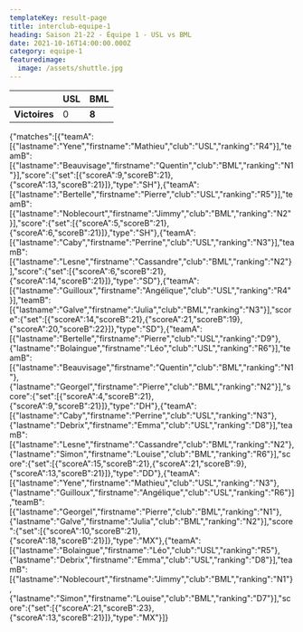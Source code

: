 ```yaml
---
templateKey: result-page
title: interclub-equipe-1
heading: Saison 21-22 - Équipe 1 - USL vs BML
date: 2021-10-16T14:00:00.000Z
category: equipe-1
featuredimage:
  image: /assets/shuttle.jpg
---
```

|               | USL   | BML |
| ------------- | ----- | --- |
| **Victoires** | 0 | **8**   |

<scoreboard>{"matches":[{"teamA":[{"lastname":"Yene","firstname":"Mathieu","club":"USL","ranking":"R4"}],"teamB":[{"lastname":"Beauvisage","firstname":"Quentin","club":"BML","ranking":"N1"}],"score":{"set":[{"scoreA":9,"scoreB":21},{"scoreA":13,"scoreB":21}]},"type":"SH"},{"teamA":[{"lastname":"Bertelle","firstname":"Pierre","club":"USL","ranking":"R5"}],"teamB":[{"lastname":"Noblecourt","firstname":"Jimmy","club":"BML","ranking":"N2"}],"score":{"set":[{"scoreA":5,"scoreB":21},{"scoreA":6,"scoreB":21}]},"type":"SH"},{"teamA":[{"lastname":"Caby","firstname":"Perrine","club":"USL","ranking":"N3"}],"teamB":[{"lastname":"Lesne","firstname":"Cassandre","club":"BML","ranking":"N2"}],"score":{"set":[{"scoreA":6,"scoreB":21},{"scoreA":14,"scoreB":21}]},"type":"SD"},{"teamA":[{"lastname":"Guilloux","firstname":"Angélique","club":"USL","ranking":"R4"}],"teamB":[{"lastname":"Galve","firstname":"Julia","club":"BML","ranking":"N3"}],"score":{"set":[{"scoreA":14,"scoreB":21},{"scoreA":21,"scoreB":19},{"scoreA":20,"scoreB":22}]},"type":"SD"},{"teamA":[{"lastname":"Bertelle","firstname":"Pierre","club":"USL","ranking":"D9"},{"lastname":"Bolaingue","firstname":"Léo","club":"USL","ranking":"R6"}],"teamB":[{"lastname":"Beauvisage","firstname":"Quentin","club":"BML","ranking":"N1"},{"lastname":"Georgel","firstname":"Pierre","club":"BML","ranking":"N2"}],"score":{"set":[{"scoreA":4,"scoreB":21},{"scoreA":9,"scoreB":21}]},"type":"DH"},{"teamA":[{"lastname":"Caby","firstname":"Perrine","club":"USL","ranking":"N3"},{"lastname":"Debrix","firstname":"Emma","club":"USL","ranking":"D8"}],"teamB":[{"lastname":"Lesne","firstname":"Cassandre","club":"BML","ranking":"N2"},{"lastname":"Simon","firstname":"Louise","club":"BML","ranking":"R6"}],"score":{"set":[{"scoreA":15,"scoreB":21},{"scoreA":21,"scoreB":9},{"scoreA":13,"scoreB":21}]},"type":"DD"},{"teamA":[{"lastname":"Yene","firstname":"Mathieu","club":"USL","ranking":"N3"},{"lastname":"Guilloux","firstname":"Angélique","club":"USL","ranking":"R6"}],"teamB":[{"lastname":"Georgel","firstname":"Pierre","club":"BML","ranking":"N1"},{"lastname":"Galve","firstname":"Julia","club":"BML","ranking":"N2"}],"score":{"set":[{"scoreA":10,"scoreB":21},{"scoreA":18,"scoreB":21}]},"type":"MX"},{"teamA":[{"lastname":"Bolaingue","firstname":"Léo","club":"USL","ranking":"R5"},{"lastname":"Debrix","firstname":"Emma","club":"USL","ranking":"D8"}],"teamB":[{"lastname":"Noblecourt","firstname":"Jimmy","club":"BML","ranking":"N1"},{"lastname":"Simon","firstname":"Louise","club":"BML","ranking":"D7"}],"score":{"set":[{"scoreA":21,"scoreB":23},{"scoreA":13,"scoreB":21}]},"type":"MX"}]}</scoreboard>